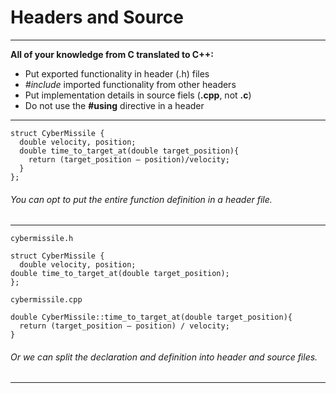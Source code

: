 # Headers and Source

---

**All of your knowledge from C translated to C++:**

* Put exported functionality in header \(.h\) files
* _\#include_ imported functionality from other headers
* Put implementation details in source fiels \(**.cpp**, not **.c**\)
* Do not use the **\#using** directive in a header

---

```
struct CyberMissile { 
  double velocity, position; 
  double time_to_target_at(double target_position){
    return (target_position – position)/velocity;
  }
};
```

###### You can opt to put the entire function definition in a header file.

---

```
cybermissile.h 

struct CyberMissile {
  double velocity, position;
double time_to_target_at(double target_position);
};

cybermissile.cpp

double CyberMissile::time_to_target_at(double target_position){
  return (target_position – position) / velocity;
}
```

###### Or we can split the declaration and definition into header and source files.

---



